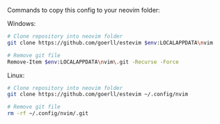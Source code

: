 Commands to copy this config to your neovim folder:

Windows:
```bash
# Clone repository into neovim folder
git clone https://github.com/goerll/estevim $env:LOCALAPPDATA\nvim

# Remove git file
Remove-Item $env:LOCALAPPDATA\nvim\.git -Recurse -Force
```

Linux:
```bash
# Clone repository into neovim folder
git clone https://github.com/goerll/estevim ~/.config/nvim

# Remove git file
rm -rf ~/.config/nvim/.git
```
